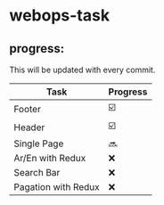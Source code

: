 # webops-task

## progress:

This will be updated with every commit.

| Task | Progress |
| --- | --- |
| Footer | :ballot_box_with_check: |
| Header | :ballot_box_with_check: |
| Single Page | :soon: |
| Ar/En with Redux | :x: |
| Search Bar | :x: |
| Pagation with Redux | :x: |

